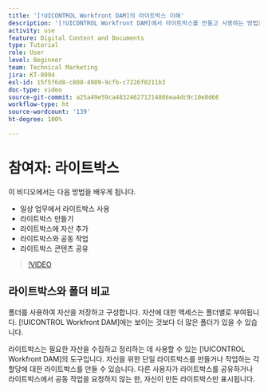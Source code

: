```yaml
---
title: '[!UICONTROL Workfront DAM]의 라이트박스 이해'
description: '[!UICONTROL Workfront DAM]에서 라이트박스를 만들고 사용하는 방법을 알아봅니다.'
activity: use
feature: Digital Content and Documents
type: Tutorial
role: User
level: Beginner
team: Technical Marketing
jira: KT-8994
exl-id: 15f5f6d8-c808-4989-9cfb-c7226f0211b3
doc-type: video
source-git-commit: a25a49e59ca483246271214886ea4dc9c10e8d66
workflow-type: ht
source-wordcount: '139'
ht-degree: 100%

---
```


# 참여자: 라이트박스

이 비디오에서는 다음 방법을 배우게 됩니다.

* 일상 업무에서 라이트박스 사용
* 라이트박스 만들기
* 라이트박스에 자산 추가
* 라이트박스와 공동 작업
* 라이트박스 콘텐츠 공유

>[!VIDEO](https://video.tv.adobe.com/v/335254/?quality=12&learn=on)

## 라이트박스와 폴더 비교

폴더를 사용하여 자산을 저장하고 구성합니다. 자산에 대한 액세스는 폴더별로 부여됩니다. [!UICONTROL Workfront DAM]에는 보이는 것보다 더 많은 폴더가 있을 수 있습니다.

라이트박스는 필요한 자산을 수집하고 정리하는 데 사용할 수 있는 [!UICONTROL Workfront DAM]의 도구입니다. 자신을 위한 단일 라이트박스를 만들거나 작업하는 각 할당에 대한 라이트박스를 만들 수 있습니다. 다른 사용자가 라이트박스를 공유하거나 라이트박스에서 공동 작업을 요청하지 않는 한, 자신이 만든 라이트박스만 표시됩니다.
